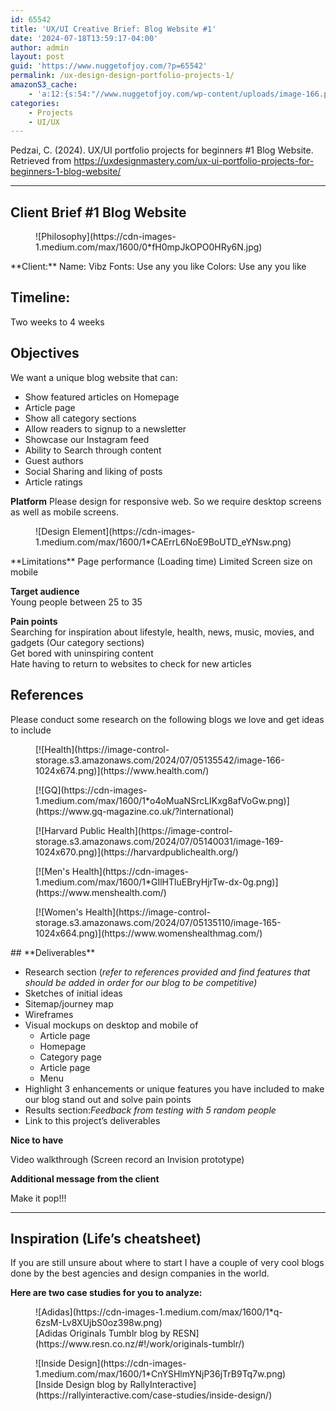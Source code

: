 ```yaml
---
id: 65542
title: 'UX/UI Creative Brief: Blog Website #1'
date: '2024-07-18T13:59:17-04:00'
author: admin
layout: post
guid: 'https://www.nuggetofjoy.com/?p=65542'
permalink: /ux-design-design-portfolio-projects-1/
amazonS3_cache:
    - 'a:12:{s:54:"//www.nuggetofjoy.com/wp-content/uploads/image-166.png";a:2:{s:2:"id";i:66487;s:11:"source_type";s:13:"media-library";}s:63:"//www.nuggetofjoy.com/wp-content/uploads/image-166-1024x674.png";a:2:{s:2:"id";i:66487;s:11:"source_type";s:13:"media-library";}s:71:"//image-control-storage.s3.amazonaws.com/2024/07/05135542/image-166.png";a:2:{s:2:"id";i:66487;s:11:"source_type";s:13:"media-library";}s:80:"//image-control-storage.s3.amazonaws.com/2024/07/05135542/image-166-1024x674.png";a:2:{s:2:"id";i:66487;s:11:"source_type";s:13:"media-library";}s:54:"//www.nuggetofjoy.com/wp-content/uploads/image-169.png";a:2:{s:2:"id";i:66490;s:11:"source_type";s:13:"media-library";}s:63:"//www.nuggetofjoy.com/wp-content/uploads/image-169-1024x670.png";a:2:{s:2:"id";i:66490;s:11:"source_type";s:13:"media-library";}s:71:"//image-control-storage.s3.amazonaws.com/2024/07/05140031/image-169.png";a:2:{s:2:"id";i:66490;s:11:"source_type";s:13:"media-library";}s:80:"//image-control-storage.s3.amazonaws.com/2024/07/05140031/image-169-1024x670.png";a:2:{s:2:"id";i:66490;s:11:"source_type";s:13:"media-library";}s:54:"//www.nuggetofjoy.com/wp-content/uploads/image-165.png";a:2:{s:2:"id";i:66486;s:11:"source_type";s:13:"media-library";}s:63:"//www.nuggetofjoy.com/wp-content/uploads/image-165-1024x664.png";a:2:{s:2:"id";i:66486;s:11:"source_type";s:13:"media-library";}s:71:"//image-control-storage.s3.amazonaws.com/2024/07/05135110/image-165.png";a:2:{s:2:"id";i:66486;s:11:"source_type";s:13:"media-library";}s:80:"//image-control-storage.s3.amazonaws.com/2024/07/05135110/image-165-1024x664.png";a:2:{s:2:"id";i:66486;s:11:"source_type";s:13:"media-library";}}'
categories:
    - Projects
    - UI/UX
---
```


Pedzai, C. (2024). UX/UI portfolio projects for beginners #1 Blog Website. Retrieved from https://uxdesignmastery.com/ux-ui-portfolio-projects-for-beginners-1-blog-website/

---

## Client Brief #1 Blog Website

<div class="wp-block-image"><figure class="aligncenter">![Philosophy](https://cdn-images-1.medium.com/max/1600/0*fH0mpJkOPO0HRy6N.jpg)</figure></div>**Client:** Name: Vibz  
Fonts: Use any you like  
Colors: Use any you like

## **Timeline:**

Two weeks to 4 weeks

## **Objectives**

We want a unique blog website that can:

- Show featured articles on Homepage
- Article page
- Show all category sections
- Allow readers to signup to a newsletter
- Showcase our Instagram feed
- Ability to Search through content
- Guest authors
- Social Sharing and liking of posts
- Article ratings

**Platform** Please design for responsive web. So we require desktop screens as well as mobile screens.

<div class="wp-block-image"><figure class="aligncenter">![Design Element](https://cdn-images-1.medium.com/max/1600/1*CAErrL6NoE9BoUTD_eYNsw.png)</figure></div>**Limitations**  
Page performance (Loading time)  
Limited Screen size on mobile

**Target audience**  
Young people between 25 to 35

**Pain points**  
Searching for inspiration about lifestyle, health, news, music, movies, and gadgets (Our category sections)  
Get bored with uninspiring content   
Hate having to return to websites to check for new articles

## **﻿References**

  
Please conduct some research on the following blogs we love and get ideas to include

<div class="wp-block-image"><figure class="aligncenter size-large">[![Health](https://image-control-storage.s3.amazonaws.com/2024/07/05135542/image-166-1024x674.png)](https://www.health.com/)</figure></div><div class="wp-block-image"><figure class="aligncenter">[![GQ](https://cdn-images-1.medium.com/max/1600/1*o4oMuaNSrcLIKxg8afVoGw.png)](https://www.gq-magazine.co.uk/?international)</figure></div><div class="wp-block-image"><figure class="aligncenter size-large">[![Harvard Public Health](https://image-control-storage.s3.amazonaws.com/2024/07/05140031/image-169-1024x670.png)](https://harvardpublichealth.org/)</figure></div><div class="wp-block-image"><figure class="aligncenter">[![Men's Health](https://cdn-images-1.medium.com/max/1600/1*GIlHTluEBryHjrTw-dx-0g.png)](https://www.menshealth.com/)</figure></div><div class="wp-block-image"><figure class="aligncenter size-large">[![Women's Health](https://image-control-storage.s3.amazonaws.com/2024/07/05135110/image-165-1024x664.png)](https://www.womenshealthmag.com/)</figure></div>## **Deliverables**

- Research section (*refer to references provided and find features that should be added in order for our blog to be competitive)*
- Sketches of initial ideas
- Sitemap/journey map
- Wireframes
- Visual mockups on desktop and mobile of 
    - Article page
    - Homepage
    - Category page
    - Article page
    - Menu
- Highlight 3 enhancements or unique features you have included to make our blog stand out and solve pain points
- Results section:*Feedback from testing with 5 random people*
- Link to this project’s deliverables

**Nice to have**

Video walkthrough (Screen record an Invision prototype)

**Additional message from the client**

Make it pop!!!

---

## Inspiration (Life’s cheatsheet)

If you are still unsure about where to start I have a couple of very cool blogs done by the best agencies and design companies in the world.

**Here are two case studies for you to analyze:**

<div class="wp-block-image"><figure class="aligncenter">![Adidas](https://cdn-images-1.medium.com/max/1600/1*q-6zsM-Lv8XUjbS0oz398w.png)<figcaption class="wp-element-caption">[Adidas Originals Tumblr blog by RESN](https://www.resn.co.nz/#!/work/originals-tumblr/)</figcaption></figure></div><div class="wp-block-image"><figure class="aligncenter">![Inside Design](https://cdn-images-1.medium.com/max/1600/1*CnYSHlmYNjP36jTrB9Tq7w.png)<figcaption class="wp-element-caption">[Inside Design blog by RallyInteractive](https://rallyinteractive.com/case-studies/inside-design/)</figcaption></figure></div>